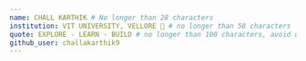 ```yaml
---
name: CHALL KARTHIK # No longer than 28 characters
institution: VIT UNIVERSITY, VELLORE 🚩 # no longer than 58 characters
quote: EXPLORE - LEARN - BUILD # no longer than 100 characters, avoid using quotes(") to guarantee the format remains the same.
github_user: challakarthik9
---
```

